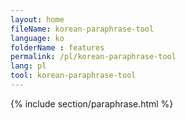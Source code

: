 ```yaml
---
layout: home
fileName: korean-paraphrase-tool
language: ko
folderName : features
permalink: /pl/korean-paraphrase-tool
lang: pl
tool: korean-paraphrase-tool
---
```

{% include section/paraphrase.html %}